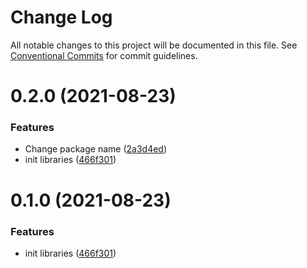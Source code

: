 # Change Log

All notable changes to this project will be documented in this file.
See [Conventional Commits](https://conventionalcommits.org) for commit guidelines.

# 0.2.0 (2021-08-23)


### Features

* Change package name ([2a3d4ed](https://github.com/prathick/lerna-test-commands/commit/2a3d4ed1f5fca858b3234fc7b10179e60af23958))
* init libraries ([466f301](https://github.com/prathick/lerna-test-commands/commit/466f301f9c00683b4ba74e18769199b118a3bdcc))





# 0.1.0 (2021-08-23)


### Features

* init libraries ([466f301](https://github.com/prathick/lerna-test-commands/commit/466f301f9c00683b4ba74e18769199b118a3bdcc))
